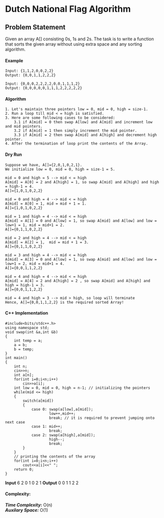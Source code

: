 # Dutch National Flag Algorithm

## Problem Statement
Given an array A[] consisting 0s, 1s and 2s. The task is to write a function that sorts the given array without using extra space and any sorting algorithm.

#### Example
```
Input: {1,1,2,0,0,2,2}
Output: {0,0,1,1,2,2,2}

Input: {0,0,0,2,2,2,2,0,0,1,1,1,2}
Output: {0,0,0,0,0,1,1,1,2,2,2,2,2}
```
#### Algorithm
```
1. Let's maintain three pointers low = 0, mid = 0, high = size-1.
2. Run a loop till mid < = high is satisfied.
3. Here are some following cases to be considered:
    3.1 if A[mid] = 0 then swap A[low] and A[mid] and increment low and mid pointers.
    3.2 if A[mid] = 1 then simply increment the mid pointer.
    3.3 if A[mid] = 2 then swap A[mid] and A[high] and decrement high pointer.
4. After the termination of loop print the contents of the Array.
```
#### Dry Run
```
Suppose we have, A[]={2,0,1,0,2,1}.
We initialize low = 0, mid = 0, high = size-1 = 5.

mid = 0 and high = 5 --> mid < = high
A[mid] = A[0] = 2 and A[high] = 1, so swap A[mid] and A[high] and high = high-1 = 4.
A[]={1,0,1,0,2,2}

mid = 0 and high = 4 --> mid < = high
A[mid] = A[0] = 1, mid = mid + 1 = 1.
A[]={1,0,1,0,2,2}

mid = 1 and high = 4 --> mid < = high
A[mid] = A[1] = 0 and A[low] = 1, so swap A[mid] and A[low] and low = low+1 = 1, mid = mid+1 = 2.
A[]={0,1,1,0,2,2}

mid = 2 and high = 4 --> mid < = high
A[mid] = A[2] = 1,  mid = mid + 1 = 3.
A[]={0,1,1,0,2,2}

mid = 3 and high = 4 --> mid < = high
A[mid] = A[3] = 0 and A[low] = 1, so swap A[mid] and A[low] and low = low+1 = 2, mid = mid+1 = 4.
A[]={0,0,1,1,2,2}

mid = 4 and high = 4 --> mid < = high
A[mid] = A[4] = 2 and A[high] = 2 , so swap A[mid] and A[high] and high = high-1 = 3.
A[]={0,0,1,1,2,2}

mid = 4 and high = 3 --> mid > high, so loop will terminate
Hence, A[]={0,0,1,1,2,2} is the required sorted Array!
```

#### C++ Implementation
```
#include<bits/stdc++.h>
using namespace std;
void swap(int &a,int &b)
{
    int temp = a;
    a = b;
    b = temp;
}
int main()
{
    int n;
    cin>>n;
    int a[n];
    for(int i=0;i<n;i++)
        cin>>a[i];
    int low = 0, mid = 0, high = n-1; // initializing the pointers
    while(mid <= high)
    {
        switch(a[mid])
        {
            case 0: swap(a[low],a[mid]);
                    low++,mid++;
                    break; // it is required to prevent jumping onto next case
            case 1: mid++;
                    break; 
            case 2: swap(a[high],a[mid]);
                    high--;
                    break; 
        }
    }
    // printing the contents of the array
    for(int i=0;i<n;i++)
        cout<<a[i]<<" ";
    return 0;
}
```
**Input**
6
2 0 1 0 2 1
**Output**
0 0 1 1 2 2

#### Complexity:
***Time Complexity:*** O(n) \
***Auxilary Space:*** O(1)
